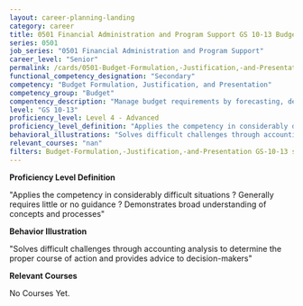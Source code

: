 ```yaml
---
layout: career-planning-landing
category: career
title: 0501 Financial Administration and Program Support GS 10-13 Budget Formulation, Justification, and Presentation
series: 0501
job_series: "0501 Financial Administration and Program Support"
career_level: "Senior"
permalink: /cards/0501-Budget-Formulation,-Justification,-and-Presentation-Level-4---Advanced/
functional_competency_designation: "Secondary"
competency: "Budget Formulation, Justification, and Presentation"
competency_group: "Budget"
compentency_description: "Manage budget requirements by forecasting, developing and justifying budgets in compliance with statutory/regulatory guidance. "
level: "GS 10-13"
proficiency_level: Level 4 - Advanced
proficiency_level_definition: "Applies the competency in considerably difficult situations ? Generally requires little or no guidance ? Demonstrates broad understanding of concepts and processes"
behavioral_illustrations: "Solves difficult challenges through accounting analysis to determine the proper course of action and provides advice to decision-makers"
relevant_courses: "nan"
filters: Budget-Formulation,-Justification,-and-Presentation GS-10-13 series-0501
---
```


<p><b>Proficiency Level Definition</b></p>
<p>"Applies the competency in considerably difficult situations ? Generally requires little or no guidance ? Demonstrates broad understanding of concepts and processes"</p>
<p><b>Behavior Illustration</b></p>
<p>"Solves difficult challenges through accounting analysis to determine the proper course of action and provides advice to decision-makers"</p>
<p><b>Relevant Courses</b></p>
<div class="cfo-courses-outer"><div class="cfo-courses-inner">No Courses Yet.</div></div>

